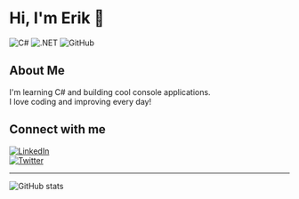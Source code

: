# Hi, I'm Erik 👋

![C#](https://img.shields.io/badge/C%23-239120?style=for-the-badge&logo=c-sharp&logoColor=white)
![.NET](https://img.shields.io/badge/.NET-512BD4?style=for-the-badge&logo=dotnet&logoColor=white)
![GitHub](https://img.shields.io/badge/GitHub-181717?style=for-the-badge&logo=github&logoColor=white)

## About Me

I'm learning C# and building cool console applications.  
I love coding and improving every day!  

## Connect with me

[![LinkedIn](https://img.shields.io/badge/LinkedIn-0077B5?style=for-the-badge&logo=linkedin&logoColor=white)](https://linkedin.com/in/dittnamn)  
[![Twitter](https://img.shields.io/badge/Twitter-1DA1F2?style=for-the-badge&logo=twitter&logoColor=white)](https://twitter.com/dittnamn)

---

![GitHub stats](https://github-readme-stats.vercel.app/api?username=EriksDevelopment&show_icons=true&theme=radical)
